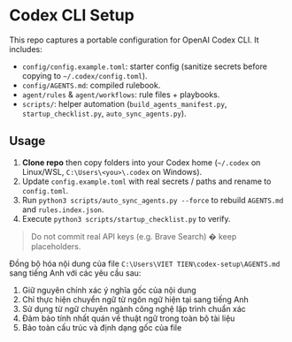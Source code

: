 # Codex CLI Setup

This repo captures a portable configuration for OpenAI Codex CLI. It includes:

- `config/config.example.toml`: starter config (sanitize secrets before copying to `~/.codex/config.toml`).
- `config/AGENTS.md`: compiled rulebook.
- `agent/rules` & `agent/workflows`: rule files + playbooks.
- `scripts/`: helper automation (`build_agents_manifest.py`, `startup_checklist.py`, `auto_sync_agents.py`).

## Usage

1. **Clone repo** then copy folders into your Codex home (`~/.codex` on Linux/WSL, `C:\Users\<you>\.codex` on Windows).
2. Update `config.example.toml` with real secrets / paths and rename to `config.toml`.
3. Run `python3 scripts/auto_sync_agents.py --force` to rebuild `AGENTS.md` and `rules.index.json`.
4. Execute `python3 scripts/startup_checklist.py` to verify.

> Do not commit real API keys (e.g. Brave Search) � keep placeholders.



Đồng bộ hóa nội dung của file `C:\Users\VIET TIEN\codex-setup\AGENTS.md` sang tiếng Anh với các yêu cầu sau:
1. Giữ nguyên chính xác ý nghĩa gốc của nội dung
2. Chỉ thực hiện chuyển ngữ từ ngôn ngữ hiện tại sang tiếng Anh
3. Sử dụng từ ngữ chuyên ngành công nghệ lập trình chuẩn xác
4. Đảm bảo tính nhất quán về thuật ngữ trong toàn bộ tài liệu
5. Bảo toàn cấu trúc và định dạng gốc của file
